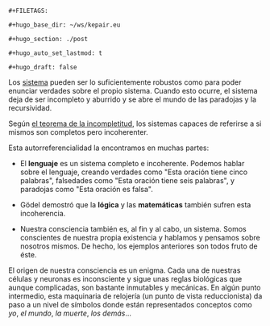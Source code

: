 ```{=org}
#+FILETAGS: 
```
```{=org}
#+hugo_base_dir: ~/ws/kepair.eu
```
```{=org}
#+hugo_section: ./post
```
```{=org}
#+hugo_auto_set_lastmod: t
```
```{=org}
#+hugo_draft: false
```
Los [sistema](id:a16abdfa-bc16-4405-846d-1b45f69febd3) pueden ser lo
suficientemente robustos como para poder enunciar verdades sobre el
propio sistema. Cuando esto ocurre, el sistema deja de ser incompleto y
aburrido y se abre el mundo de las paradojas y la recursividad.

Según [el teorema de la
incompletitud](id:17290686-e8a2-4409-a554-9e2081574c25), los sistemas
capaces de referirse a si mismos son completos pero incoherenter.

Esta autorreferencialidad la encontramos en muchas partes:

-   El **lenguaje** es un sistema completo e incoherente. Podemos hablar
    sobre el lenguaje, creando verdades como \"Esta oración tiene cinco
    palabras\", falsedades como \"Esta oración tiene seis palabras\", y
    paradojas como \"Esta oración es falsa\".

-   Gödel demostró que la **lógica** y las **matemáticas** también
    sufren esta incoherencia.

-   Nuestra consciencia también es, al fin y al cabo, un sistema. Somos
    conscientes de nuestra propia existencia y hablamos y pensamos sobre
    nosotros mismos. De hecho, los ejemplos anteriores son todos fruto
    de éste.

El origen de nuestra consciencia es un enigma. Cada una de nuestras
células y neuronas es inconsciente y sigue unas reglas biológicas que
aunque complicadas, son bastante inmutables y mecánicas. En algún punto
intermedio, esta maquinaria de relojería (un punto de vista
reduccionista) da paso a un nivel de símbolos donde están representados
conceptos como *yo*, *el mundo*, *la muerte*, *los demás*...
